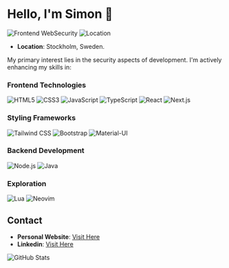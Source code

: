 # Hello, I'm Simon 👋

![Frontend WebSecurity](https://img.shields.io/badge/Frontend-Web_Security-blue)
![Location](https://img.shields.io/badge/Location-Stockholm,%20Sweden-yellow)

- **Location**: Stockholm, Sweden.



My primary interest lies in the security aspects of development. I'm actively enhancing my skills in:

### Frontend Technologies
![HTML5](https://img.shields.io/badge/HTML5-E34F26?logo=html5&logoColor=white)
![CSS3](https://img.shields.io/badge/CSS3-1572B6?logo=css3&logoColor=white)
![JavaScript](https://img.shields.io/badge/JavaScript-F7DF1E?logo=javascript&logoColor=black)
![TypeScript](https://img.shields.io/badge/TypeScript-3178C6?logo=typescript&logoColor=white)
![React](https://img.shields.io/badge/React-61DAFB?logo=react&logoColor=black)
![Next.js](https://img.shields.io/badge/Next.js-000000?logo=nextdotjs&logoColor=white)

### Styling Frameworks
![Tailwind CSS](https://img.shields.io/badge/Tailwind%20CSS-38B2AC?logo=tailwind-css&logoColor=white)
![Bootstrap](https://img.shields.io/badge/Bootstrap-7952B3?logo=bootstrap&logoColor=white)
![Material-UI](https://img.shields.io/badge/Material%20UI-007FFF?logo=mui&logoColor=white)

### Backend Development
![Node.js](https://img.shields.io/badge/Node.js-339933?logo=node.js&logoColor=white)
![Java](https://img.shields.io/badge/Java-ED8B00?logo=openjdk&logoColor=white)

### Exploration 
![Lua](https://img.shields.io/badge/Lua-2C2D72?logo=lua&logoColor=white)
![Neovim](https://img.shields.io/badge/Neovim-57A143?logo=neovim&logoColor=white)






## Contact
- **Personal Website**: [Visit Here](https://kjsportfolio.se)
- **Linkedin**: [Visit Here](https://linkedin.com/in/kjshallstrom)

![GitHub Stats](https://github-readme-stats.vercel.app/api/top-langs/?username=hallstrom91&theme=dark&show_icons=true&hide_border=true&layout=compact)
